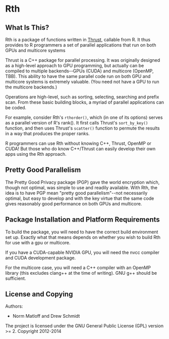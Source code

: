 Rth
===

## What Is This?

Rth is a package of functions written in 
[Thrust](https://thrust.github.io/), 
callable from R. It thus provides to R programmers a set of parallel 
applications that run on both GPUs and multicore systems

Thrust is a C++ package for parallel processing. It was originally designed as 
a high-level approach to GPU programming, but actually can be compiled to 
multiple backends--GPUs (CUDA) and multicore (OpenMP, TBB). This ability to 
have the same parallel code run on both GPU and multicore systems is extremely 
valuable. (You need not have a GPU to run the multicore backends.) 

Operations are high-level, such as sorting, selecting, searching and prefix 
scan. From these basic building blocks, a myriad of parallel applications can 
be coded.

For example, consider Rth's `rthorder()`, which (in one of its options) serves as 
a parallel version of R's rank(). It first calls Thrust's `sort_by_key()` 
function, and then uses Thrust's `scatter()` function to permute the results in a 
way that produces the proper ranks.

R programmers can use Rth without knowing C++, Thrust, OpenMP or CUDA! But those 
who do know C++/Thrust can easily develop their own apps using the Rth approach.



## Pretty Good Parallelism

The Pretty Good Privacy package (PGP) gave the world encryption which, though 
not optimal, was simple to use and readily available. With Rth, the idea is to 
have PGP mean "pretty good parallelism"--not necessarily optimal, but easy to 
develop and with the key virtue that the same code gives reasonably good 
performance on both GPUs and multicore.



## Package Installation and Platform Requirements

To build the package, you will need to have the correct build environment set
up.  Exactly what that means depends on whether you wish to build Rth for use
with a gpu or multicore.

If you have a CUDA-capable NVIDIA GPU, you will need the nvcc compiler and CUDA 
development package.

For the multicore case, you will need a C++ compiler with an OpenMP library 
(this excludes clang++ at the time of writing).  GNU g++ should be sufficient.



## License and Copying

Authors:

* Norm Matloff and Drew Schmidt

The project is licensed under the GNU General Public License (GPL) 
version >= 2.  Copyright 2012-2014 

